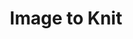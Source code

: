 ---
title:  "Image to Knit"
category: other
description: "This is a test."
published: true
js_gist: "0453149f87d9fac5a060f0ece7a2a31f"
knitout_gist: "fbc83bf767c1a6fe74c841dbc14eaeb7"
image: "assets/images/IMG_1503"
---